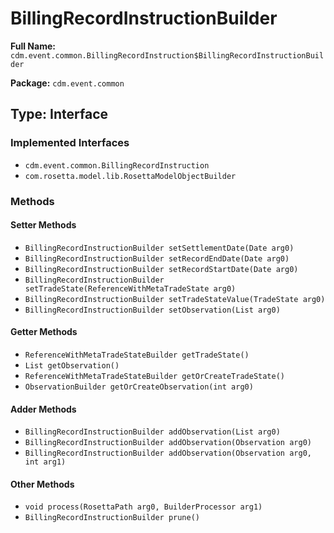 # BillingRecordInstructionBuilder

**Full Name:** `cdm.event.common.BillingRecordInstruction$BillingRecordInstructionBuilder`

**Package:** `cdm.event.common`

## Type: Interface

### Implemented Interfaces

- `cdm.event.common.BillingRecordInstruction`
- `com.rosetta.model.lib.RosettaModelObjectBuilder`

### Methods

#### Setter Methods

- `BillingRecordInstructionBuilder setSettlementDate(Date arg0)`
- `BillingRecordInstructionBuilder setRecordEndDate(Date arg0)`
- `BillingRecordInstructionBuilder setRecordStartDate(Date arg0)`
- `BillingRecordInstructionBuilder setTradeState(ReferenceWithMetaTradeState arg0)`
- `BillingRecordInstructionBuilder setTradeStateValue(TradeState arg0)`
- `BillingRecordInstructionBuilder setObservation(List arg0)`

#### Getter Methods

- `ReferenceWithMetaTradeStateBuilder getTradeState()`
- `List getObservation()`
- `ReferenceWithMetaTradeStateBuilder getOrCreateTradeState()`
- `ObservationBuilder getOrCreateObservation(int arg0)`

#### Adder Methods

- `BillingRecordInstructionBuilder addObservation(List arg0)`
- `BillingRecordInstructionBuilder addObservation(Observation arg0)`
- `BillingRecordInstructionBuilder addObservation(Observation arg0, int arg1)`

#### Other Methods

- `void process(RosettaPath arg0, BuilderProcessor arg1)`
- `BillingRecordInstructionBuilder prune()`

